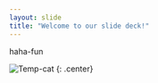 ```yaml
---
layout: slide
title: "Welcome to our slide deck!"
---
```


haha-fun

![Temp-cat](https://octodex.github.com/images/NUX_Octodex.gif)
{: .center}
